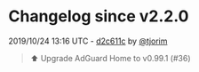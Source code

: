 # Changelog since v2.2.0

2019/10/24 13:16 UTC - [d2c611c](https://github.com/hassio-addons/addon-adguard-home/commit/d2c611ccff7e0a53e8c2ae2b7dfbbdb90e1a28b2) by [@tjorim](https://github.com/tjorim)
> ⬆️ Upgrade AdGuard Home to v0.99.1 (#36) 

